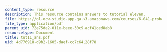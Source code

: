 ```yaml
---
content_type: resource
description: This resource contains answers to tutorial eleven.
file: https://ol-ocw-studio-app-qa.s3.amazonaws.com/courses/6-041-probabilistic-systems-analysis-and-applied-probability-spring-2006/4d776918d9b21605daefcc7c64128f78_tut11_ans.pdf
file_type: application/pdf
parent_uid: 72e75de2-011e-beee-30c9-acf41ced8ab8
resourcetype: Document
title: tut11_ans.pdf
uid: 4d776918-d9b2-1605-daef-cc7c64128f78
---
```

